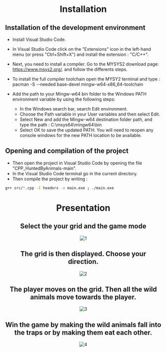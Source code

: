 <div align="center">
  
# Installation
  
</div> 

## Installation of the development environment
  
 - Install Visual Studio Code. 
 - In Visual Studio Code click on the "Extensions" icon in the left-hand menu (or press "Ctrl+Shift+X") and install the extension : "C/C++".
 - Next, you need to install a compiler. Go to the MYSYS2 download page: https://www.msys2.org/.
   and follow the differents steps.
 - To install the full compiler toolchain open the MYSY2 terminal and type : pacman -S --needed base-devel mingw-w64-x86_64-toolchain
 
 - Add the path to your Mingw-w64 bin folder to the Windows PATH environment variable by using the following steps:
     - In the Windows search bar, search Edit environment.
     - Choose the Path variable in your User variables and then select Edit.
     - Select New and add the Mingw-w64 destination folder path, and type the path : C:\msys64\mingw64\bin
     - Select OK to save the updated PATH. You will need to reopen any console windows for the new PATH location to be available.

## Opening and compilation of the project

- Then open the project in Visual Studio Code by opening the file "CPP_HuntedByAnimals-main".
- In the Visual Studio Code terminal go in the current directory.
- Then compile the project by writing  :
```bash
g++ src/*.cpp -I headers -o main.exe ; ./main.exe
```
<div align="center"> 
  
  
# Presentation

## Select the your grid and the game mode
  
![1](https://github.com/YassineProDev/CPP_PlayerHuntedByWildAnimals/assets/120946916/f6de0fe4-47ff-4add-9a98-250a5fc3252b)

## The grid is then displayed. Choose your direction.
  
![2](https://github.com/YassineProDev/CPP_PlayerHuntedByWildAnimals/assets/120946916/060c9858-3935-484f-a077-2f455bdb62b3)

## The player moves on the grid. Then all the wild animals move towards the player.
  
![3](https://github.com/YassineProDev/CPP_PlayerHuntedByWildAnimals/assets/120946916/312afb21-1e11-44e5-93d8-15ee6fa61c8c)
  
## Win the game by making the wild animals fall into the traps or by making them eat each other.
  
![4](https://github.com/YassineProDev/CPP_PlayerHuntedByWildAnimals/assets/120946916/6d534921-3962-4af4-acd1-3225ed1997d8)

 
</div>

  
  
  
